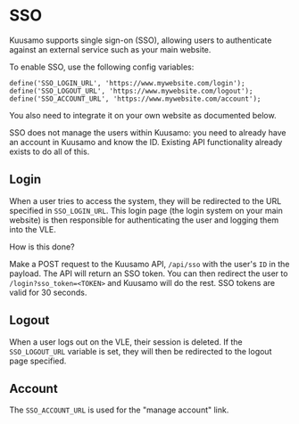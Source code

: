 SSO
===

Kuusamo supports single sign-on (SSO), allowing users to authenticate against an external service such as your main website.

To enable SSO, use the following config variables:

    define('SSO_LOGIN_URL', 'https://www.mywebsite.com/login');
    define('SSO_LOGOUT_URL', 'https://www.mywebsite.com/logout');
    define('SSO_ACCOUNT_URL', 'https://www.mywebsite.com/account');

You also need to integrate it on your own website as documented below.

SSO does not manage the users within Kuusamo: you need to already have an account in Kuusamo and know the ID. Existing API functionality already exists to do all of this.

Login
-----

When a user tries to access the system, they will be redirected to the URL specified in `SSO_LOGIN_URL`. This login page (the login system on your main website) is then responsible for authenticating the user and logging them into the VLE.

How is this done?

Make a POST request to the Kuusamo API, `/api/sso` with the user's `ID` in the payload. The API will return an SSO token. You can then redirect the user to `/login?sso_token=<TOKEN>` and Kuusamo will do the rest. SSO tokens are valid for 30 seconds.

Logout
------

When a user logs out on the VLE, their session is deleted. If the `SSO_LOGOUT_URL` variable is set, they will then be redirected to the logout page specified.

Account
-------

The `SSO_ACCOUNT_URL` is used for the "manage account" link.
